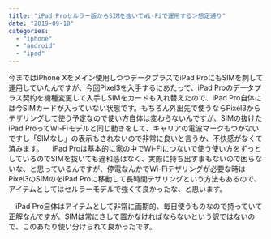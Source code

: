 ```yaml
---
title: "iPad Proセルラー版からSIMを抜いてWi-Fiで運用する＞想定通り"
date: "2019-09-18"
categories: 
  - "iphone"
  - "android"
  - "ipad"
---
```


今まではiPhone Xをメイン使用しつつデータプラスでiPad ProにもSIMを刺して運用していたんですが、今回Pixel3を入手するにあたって、iPad Proのデータプラス契約を機種変更して入手しSIMをカードも入れ替えたので、iPad Pro自体には今SIMカードが入っていない状態です。もちろん外出先で使うならPixel3からテザリングして使う予定なので使い方自体は変わらないんですが、SIMの抜けたiPad ProってWi-Fiモデルと同じ動きをして、キャリアの電波マークもつかないですし「SIMなし」の表示もされないので非常に良いと言うか、不快感がなくて済みます。 　iPad Proは基本的に家の中でWi-Fiにつないで使う使い方をずっとしているのでSIMを抜いても違和感はなく、実際に持ち出す事もないので困らないな、と思っているんですが、停電なんかでWi-Fiテザリングが必要な時はPixel3のSIMのをiPad Proに移動して長時間テザリングという方法もあるので、アイテムとしてはセルラーモデルで強くて良かったな、と思います。

　iPad Pro自体はアイテムとして非常に画期的、毎日使うものなので持っていて正解なんですが、SIMは常にさして置かなければならないという訳ではないので、このあたり使い分けられて良かったです。
